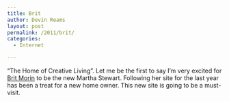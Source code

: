 ```yaml
---
title: Brit
author: Devin Reams
layout: post
permalink: /2011/brit/
categories:
  - Internet

---
```

&#8220;The Home of Creative Living&#8221;. Let me be the first to say I&#8217;m very excited for [Brit Morin][1] to be the new Martha Stewart. Following her site for the last year has been a treat for a new home owner. This new site is going to be a must-visit.

 [1]: http://britmorin.com/